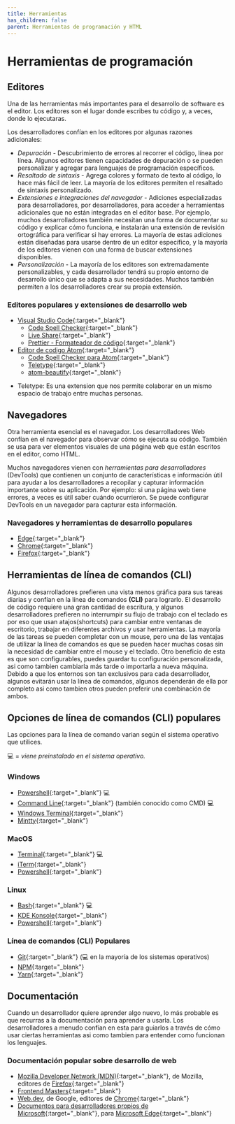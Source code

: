 ```yaml
---
title: Herramientas
has_children: false
parent: Herramientas de programación y HTML
---
```

# Herramientas de programación

## Editores

Una de las herramientas más importantes para el desarrollo de software es el editor. Los editores son el lugar donde escribes tu código y, a veces, donde lo ejecutaras.

Los desarrolladores confían en los editores por algunas razones adicionales:

- *Depuración* - Descubrimiento de errores al recorrer el código, línea por línea. Algunos editores tienen capacidades de depuración o se pueden personalizar y agregar para lenguajes de programación específicos.
- *Resaltado de sintaxis* - Agrega colores y formato de texto al código, lo hace más fácil de leer. La mayoría de los editores permiten el resaltado de sintaxis personalizado.
- *Extensiones e integraciones del navegador*  -  Adiciones especializadas para desarrolladores, por desarrolladores, para acceder a herramientas adicionales que no están integradas en el editor base. Por ejemplo, muchos desarrolladores también necesitan una forma de documentar su código y explicar cómo funciona, e instalarán una extensión de revisión ortográfica para verificar si hay errores. La mayoría de estas adiciones están diseñadas para usarse dentro de un editor específico, y la mayoría de los editores vienen con una forma de buscar extensiones disponibles.
- *Personalización*  - La mayoría de los editores son extremadamente personalizables, y cada desarrollador tendrá su propio entorno de desarrollo único que se adapta a sus necesidades. Muchos también permiten a los desarrolladores crear su propia extensión.


### Editores populares y extensiones de desarrollo web

- [Visual Studio Code](https://code.visualstudio.com/){:target="_blank"}
  - [Code Spell Checker](https://marketplace.visualstudio.com/items?itemName=streetsidesoftware.code-spell-checker){:target="_blank"}
  - [Live Share](https://marketplace.visualstudio.com/items?itemName=MS-vsliveshare.vsliveshare-pack){:target="_blank"}
  - [Prettier - Formateador de código](https://marketplace.visualstudio.com/items?itemName=esbenp.prettier-vscode){:target="_blank"}
- [Editor de codigo Átom](https://atom.io/){:target="_blank"}
  - [Code Spell Checker para Atom](https://atom.io/packages/spell-check){:target="_blank"}
  - [Teletype](https://atom.io/packages/teletype){:target="_blank"}
  - [atom-beautify](https://atom.io/packages/atom-beautify){:target="_blank"}

* Teletype: Es una extension que nos permite colaborar en un mismo espacio de trabajo entre muchas personas.

## Navegadores

Otra herramienta esencial es el navegador. Los desarrolladores Web confían en el navegador para observar cómo se ejecuta su código. También se usa para ver elementos visuales de una página web que están escritos en el editor, como HTML.

Muchos navegadores vienen con *herramientas para desarrolladores* (DevTools) que contienen un conjunto de características e información útil para ayudar a los desarrolladores a recopilar y capturar información importante sobre su aplicación. Por ejemplo: si una página web tiene errores, a veces es útil saber cuándo ocurrieron. Se puede configurar DevTools en un navegador para capturar esta información.

### Navegadores y herramientas de desarrollo populares

- [Edge](https://docs.microsoft.com/microsoft-edge/devtools-guide-chromium?WT.mc_id=academic-13441-cxa){:target="_blank"}
- [Chrome](https://developers.google.com/web/tools/chrome-devtools/){:target="_blank"}
- [Firefox](https://developer.mozilla.org/docs/Tools){:target="_blank"}

## Herramientas de línea de comandos (CLI)

Algunos desarrolladores prefieren una vista menos gráfica para sus tareas diarias y confían en la línea de comandos **(CLI)** para lograrlo. El desarrollo de código requiere una gran cantidad de escritura, y algunos desarrolladores prefieren no interrumpir su flujo de trabajo con el teclado es por eso que usan atajos(shortcuts) para cambiar entre ventanas de escritorio, trabajar en diferentes archivos y usar herramientas. La mayoría de las tareas se pueden completar con un mouse, pero una de las ventajas de utilizar la línea de comandos es que se pueden hacer muchas cosas sin la necesidad de cambiar entre el mouse y el teclado. Otro beneficio de esta es que son configurables, puedes guardar tu configuración personalizada, asi como tambien cambiarla más tarde o importarla a nueva máquina. Debido a que los entornos son tan exclusivos para cada desarrollador, algunos evitarán usar la línea de comandos, algunos dependerán de ella por completo asi como tambien otros pueden preferir una combinación de ambos.

## Opciones de línea de comandos (CLI) populares

Las opciones para la línea de comando varian según el sistema operativo que utilices.

💻 = *viene preinstalado en el sistema operativo.*

### Windows

- [Powershell](https://docs.microsoft.com/powershell/scripting/overview?view=powershell-7?WT.mc_id=academic-13441-cxa){:target="_blank"} 💻
- [Command Line](https://docs.microsoft.com/windows-server/administration/windows-commands/windows-commands?WT.mc_id=academic-13441-cxa){:target="_blank"} (también conocido como CMD) 💻
- [Windows Terminal](https://docs.microsoft.com/windows/terminal/?WT.mc_id=academic-13441-cxa){:target="_blank"}
- [Mintty](https://mintty.github.io/){:target="_blank"}
  
### MacOS

- [Terminal](https://support.apple.com/guide/terminal/open-or-quit-terminal-apd5265185d-f365-44cb-8b09-71a064a42125/mac){:target="_blank"} 💻
- [iTerm](https://iterm2.com/){:target="_blank"}
- [Powershell](https://docs.microsoft.com/powershell/scripting/install/installing-powershell-core-on-macos?view=powershell-7?WT.mc_id=academic-13441-cxa){:target="_blank"}

### Linux

- [Bash](https://www.gnu.org/software/bash/manual/html_node/index.html){:target="_blank"} 💻
- [KDE Konsole](https://docs.kde.org/trunk5/en/konsole/konsole/index.html){:target="_blank"}
- [Powershell](https://docs.microsoft.com/powershell/scripting/install/installing-powershell-core-on-linux?view=powershell-7?WT.mc_id=academic-13441-cxa){:target="_blank"}

### Línea de comandos (CLI) Populares

- [Git](https://git-scm.com/){:target="_blank"} (💻 en la mayoría de los sistemas operativos)
- [NPM](https://www.npmjs.com/){:target="_blank"}
- [Yarn](https://classic.yarnpkg.com/en/docs/cli/){:target="_blank"}

## Documentación

Cuando un desarrollador quiere aprender algo nuevo, lo más probable es que recurras a la documentación para aprender a usarla. Los desarrolladores a menudo confían en esta para guiarlos a través de cómo usar ciertas herramientas asi como tambien para entender como funcionan los lenguajes.

### Documentación popular sobre desarrollo de web

- [Mozilla Developer Network (MDN)](https://developer.mozilla.org/docs/Web){:target="_blank"}, de Mozilla, editores de [Firefox](https://www.mozilla.org/firefox/){:target="_blank"}
- [Frontend Masters](https://frontendmasters.com/learn/){:target="_blank"}
- [Web.dev](https://web.dev), de Google, editores de [Chrome](https://www.google.com/chrome/){:target="_blank"}
- [Documentos para desarrolladores propios de Microsoft](https://docs.microsoft.com/microsoft-edge/#microsoft-edge-for-developers){:target="_blank"}, para [Microsoft Edge](https://www.microsoft.com/edge){:target="_blank"}